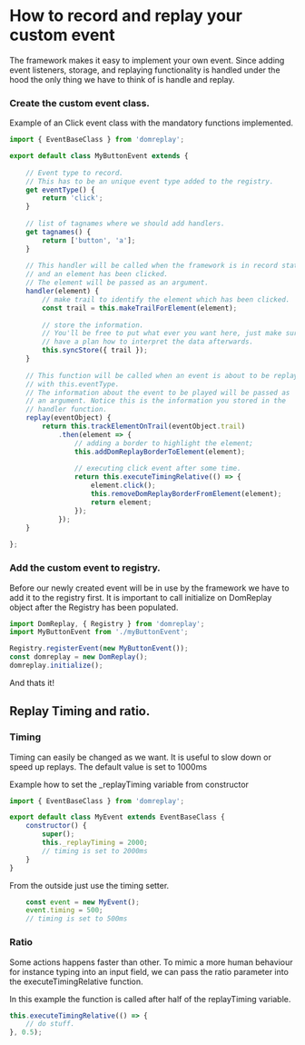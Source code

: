 # How to record and replay your custom event
The framework makes it easy to implement your own event.
Since adding event listeners, storage, and replaying functionality is handled under the hood the only thing we have to think of is handle and replay.

### Create the custom event class.
Example of an Click event class with the mandatory functions implemented.
```javascript
import { EventBaseClass } from 'domreplay';

export default class MyButtonEvent extends {
	
	// Event type to record.
	// This has to be an unique event type added to the registry.
	get eventType() {
		return 'click';
	}
	
	// list of tagnames where we should add handlers.
	get tagnames() {
		return ['button', 'a'];
	}
	
	// This handler will be called when the framework is in record state.
	// and an element has been clicked.
	// The element will be passed as an argument.
	handler(element) {
		// make trail to identify the element which has been clicked.
		const trail = this.makeTrailForElement(element);
		
		// store the information.
		// You'll be free to put what ever you want here, just make sure to
		// have a plan how to interpret the data afterwards.
		this.syncStore({ trail });
	}
	
	// This function will be called when an event is about to be replayed
	// with this.eventType.
	// The information about the event to be played will be passed as
	// an argument. Notice this is the information you stored in the
	// handler function.
	replay(eventObject) {
		return this.trackElementOnTrail(eventObject.trail)
			.then(element => {
				// adding a border to highlight the element;
				this.addDomReplayBorderToElement(element);
				
				// executing click event after some time.
				return this.executeTimingRelative(() => {
					element.click();
					this.removeDomReplayBorderFromElement(element);
					return element;
				});
			});
	}
	
};
```

### Add the custom event to registry.
Before our newly created event will be in use by the framework we have to add it to the registry first.
It is important to call initialize on DomReplay object after the Registry has been populated.
```javascript
import DomReplay, { Registry } from 'domreplay'; 
import MyButtonEvent from './myButtonEvent';

Registry.registerEvent(new MyButtonEvent());
const domreplay = new DomReplay();
domreplay.initialize();
```

And thats it!

## Replay Timing and ratio.

### Timing
Timing can easily be changed as we want. It is useful to slow down or speed up replays.
The default value is set to 1000ms

Example how to set the _replayTiming variable from constructor
```javascript
import { EventBaseClass } from 'domreplay';

export default class MyEvent extends EventBaseClass {
	constructor() {
		super();
		this._replayTiming = 2000;
		// timing is set to 2000ms
	}
}

```

From the outside just use the timing setter.
```javascript
	const event = new MyEvent();
	event.timing = 500;
	// timing is set to 500ms
```

### Ratio
Some actions happens faster than other. To mimic a more human behaviour for instance typing into an input field,
we can pass the ratio parameter into the executeTimingRelative function.

In this example the function is called after half of the replayTiming variable.
```javascript
this.executeTimingRelative(() => {
	// do stuff.
}, 0.5);
```

